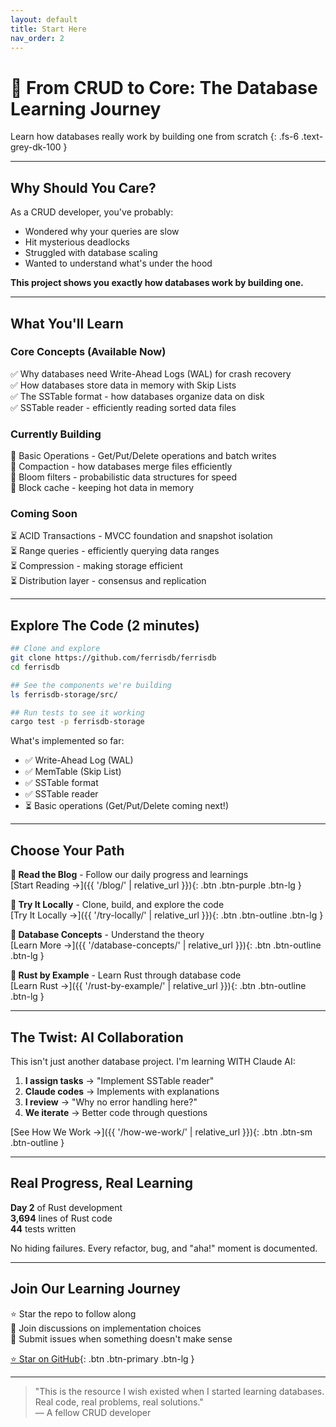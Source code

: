 ```yaml
---
layout: default
title: Start Here
nav_order: 2
---
```


# 🚀 From CRUD to Core: The Database Learning Journey

Learn how databases really work by building one from scratch
{: .fs-6 .text-grey-dk-100 }

---

## Why Should You Care?

As a CRUD developer, you've probably:

- Wondered why your queries are slow
- Hit mysterious deadlocks
- Struggled with database scaling
- Wanted to understand what's under the hood

**This project shows you exactly how databases work by building one.**

---

## What You'll Learn

### Core Concepts (Available Now)

✅ Why databases need Write-Ahead Logs (WAL) for crash recovery  
✅ How databases store data in memory with Skip Lists  
✅ The SSTable format - how databases organize data on disk  
✅ SSTable reader - efficiently reading sorted data files

### Currently Building

🚧 Basic Operations - Get/Put/Delete operations and batch writes  
🚧 Compaction - how databases merge files efficiently  
🚧 Bloom filters - probabilistic data structures for speed  
🚧 Block cache - keeping hot data in memory

### Coming Soon

⏳ ACID Transactions - MVCC foundation and snapshot isolation  
⏳ Range queries - efficiently querying data ranges  
⏳ Compression - making storage efficient  
⏳ Distribution layer - consensus and replication

---

## Explore The Code (2 minutes)

```bash
## Clone and explore
git clone https://github.com/ferrisdb/ferrisdb
cd ferrisdb

## See the components we're building
ls ferrisdb-storage/src/

## Run tests to see it working
cargo test -p ferrisdb-storage
```

What's implemented so far:

- ✅ Write-Ahead Log (WAL)
- ✅ MemTable (Skip List)
- ✅ SSTable format
- ✅ SSTable reader
- ⏳ Basic operations (Get/Put/Delete coming next!)

---

## Choose Your Path

**📖 Read the Blog** - Follow our daily progress and learnings  
[Start Reading →]({{ '/blog/' | relative_url }}){: .btn .btn-purple .btn-lg }

**🔧 Try It Locally** - Clone, build, and explore the code  
[Try It Locally →]({{ '/try-locally/' | relative_url }}){: .btn .btn-outline .btn-lg }

**🤔 Database Concepts** - Understand the theory  
[Learn More →]({{ '/database-concepts/' | relative_url }}){: .btn .btn-outline .btn-lg }

**🦀 Rust by Example** - Learn Rust through database code  
[Learn Rust →]({{ '/rust-by-example/' | relative_url }}){: .btn .btn-outline .btn-lg }

---

## The Twist: AI Collaboration

This isn't just another database project. I'm learning WITH Claude AI:

1. **I assign tasks** → "Implement SSTable reader"
2. **Claude codes** → Implements with explanations
3. **I review** → "Why no error handling here?"
4. **We iterate** → Better code through questions

[See How We Work →]({{ '/how-we-work/' | relative_url }}){: .btn .btn-sm .btn-outline }

---

## Real Progress, Real Learning

**Day 2** of Rust development  
**3,694** lines of Rust code  
**44** tests written

No hiding failures. Every refactor, bug, and "aha!" moment is documented.

---

## Join Our Learning Journey

⭐ Star the repo to follow along  
💬 Join discussions on implementation choices  
🐛 Submit issues when something doesn't make sense

[⭐ Star on GitHub](https://github.com/ferrisdb/ferrisdb){: .btn .btn-primary .btn-lg }

---

> "This is the resource I wish existed when I started learning databases. Real code, real problems, real solutions."  
> — A fellow CRUD developer
